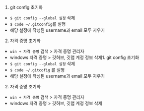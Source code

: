 1. git config 초기화
  - `$ git config --global 설정` 삭제
  - `$ code ~/.gitconfig`를 실행
  - 해당 설정에 작성된 username과 email 모두 지우기
2. 자격 증명 초기화
  - `win + 자격 증명` 검색 > 자격 증명 관리자
  - windows 자격 증명 > 깃허브, 깃랩 계정 정보 삭제1. git config 초기화
  - `$ git config --global 설정` 삭제
  - `$ code ~/.gitcofig` 를 실행
  - 해당 설정에 작성된 username과 email 모두 지우기
2. 자격 증명 초기화
  - `win + 자격 증명` 검색 > 자격 증명 관리자
  - windows 자격 증명 > 깃허브, 깃랩 계정 정보 삭제